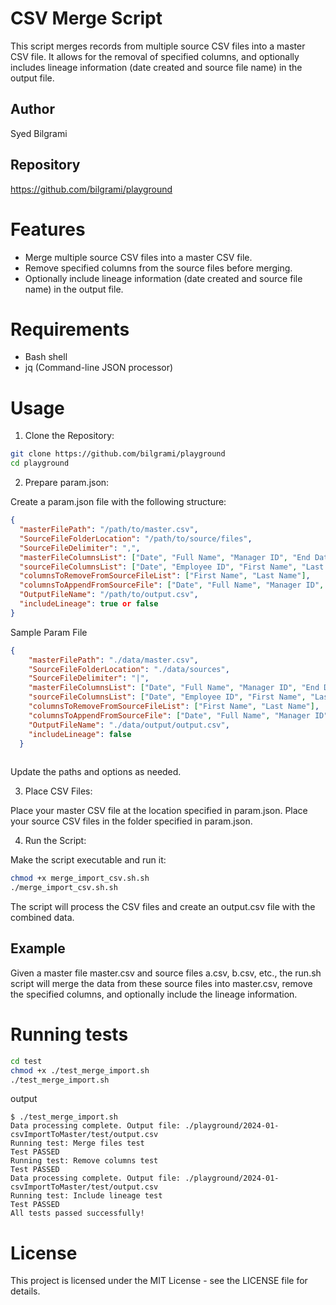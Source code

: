 # CSV Merge Script
This script merges records from multiple source CSV files into a master CSV file. It allows for the removal of specified columns, and optionally includes lineage information (date created and source file name) in the output file.

## Author
Syed Bilgrami

## Repository
https://github.com/bilgrami/playground

# Features
- Merge multiple source CSV files into a master CSV file.
- Remove specified columns from the source files before merging.
- Optionally include lineage information (date created and source file name) in the output file.

# Requirements
- Bash shell
- jq (Command-line JSON processor)

# Usage
1) Clone the Repository:

```bash
git clone https://github.com/bilgrami/playground
cd playground
```

2) Prepare param.json:

Create a param.json file with the following structure:

```json
{
  "masterFilePath": "/path/to/master.csv",
  "SourceFileFolderLocation": "/path/to/source/files",
  "SourceFileDelimiter": ",",
  "masterFileColumnsList": ["Date", "Full Name", "Manager ID", "End Date"],
  "sourceFileColumnsList": ["Date", "Employee ID", "First Name", "Last Name", "Full Name", "Manager ID", "End Date"],
  "columnsToRemoveFromSourceFileList": ["First Name", "Last Name"],
  "columnsToAppendFromSourceFile": ["Date", "Full Name", "Manager ID", "End Date"],
  "OutputFileName": "/path/to/output.csv",
  "includeLineage": true or false
}

```

Sample Param File

```json
{
    "masterFilePath": "./data/master.csv",
    "SourceFileFolderLocation": "./data/sources",
    "SourceFileDelimiter": "|",
    "masterFileColumnsList": ["Date", "Full Name", "Manager ID", "End Date"],
    "sourceFileColumnsList": ["Date", "Employee ID", "First Name", "Last Name", "Full Name", "Manager ID", "End Date"],
    "columnsToRemoveFromSourceFileList": ["First Name", "Last Name"],
    "columnsToAppendFromSourceFile": ["Date", "Full Name", "Manager ID", "End Date"],
    "OutputFileName": "./data/output/output.csv",
    "includeLineage": false
  }
  
```

Update the paths and options as needed.

3) Place CSV Files:

Place your master CSV file at the location specified in param.json.
Place your source CSV files in the folder specified in param.json.

4) Run the Script:

Make the script executable and run it:

```bash
chmod +x merge_import_csv.sh.sh
./merge_import_csv.sh.sh
```

The script will process the CSV files and create an output.csv file with the combined data.

## Example
Given a master file master.csv and source files a.csv, b.csv, etc., the run.sh script will merge the data from these source files into master.csv, remove the specified columns, and optionally include the lineage information.

# Running tests
```bash
cd test
chmod +x ./test_merge_import.sh
./test_merge_import.sh
```

output 
```
$ ./test_merge_import.sh 
Data processing complete. Output file: ./playground/2024-01-csvImportToMaster/test/output.csv
Running test: Merge files test
Test PASSED
Running test: Remove columns test
Test PASSED
Data processing complete. Output file: ./playground/2024-01-csvImportToMaster/test/output.csv
Running test: Include lineage test
Test PASSED
All tests passed successfully!
```
# License
This project is licensed under the MIT License - see the LICENSE file for details.

